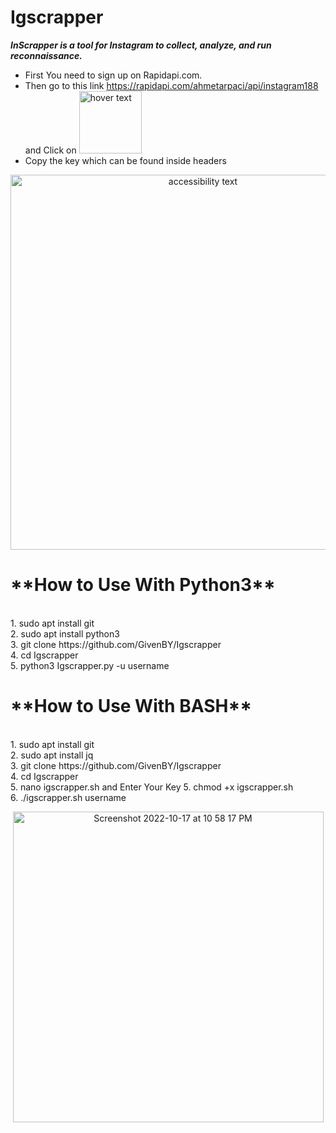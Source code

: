 # Igscrapper
***InScrapper is a tool for Instagram to collect, analyze, and run reconnaissance.***
- First You need to sign up on Rapidapi.com.<br/>
- Then go to this link https://rapidapi.com/ahmetarpaci/api/instagram188 and Click on <img src="https://user-images.githubusercontent.com/32999024/196046409-2904d1e1-ed07-4f3d-981a-034a646029aa.png" width="100" title="hover text">
- Copy the key which can be found inside headers

<p align="center"><img src="https://user-images.githubusercontent.com/32999024/196047215-c95a1714-eac7-4e0b-b4b8-513e0ab1322e.png" width="600" alt="accessibility text"></p>

<h1>**How to Use With Python3**</h1><br/>
1. sudo apt install git<br/>
2. sudo apt install python3<br/>
3. git clone https://github.com/GivenBY/Igscrapper <br/>
4. cd Igscrapper<br/>
5. python3 Igscrapper.py -u username <br/>


<h1>**How to Use With BASH**</h1><br/>
1. sudo apt install git<br/>
2. sudo apt install jq<br/>
3. git clone https://github.com/GivenBY/Igscrapper <br/>
4. cd Igscrapper<br/>
5. nano igscrapper.sh and Enter Your Key
5. chmod +x igscrapper.sh <br/>
6. ./igscrapper.sh username


<p align="center"><img width="497" alt="Screenshot 2022-10-17 at 10 58 17 PM" src="https://user-images.githubusercontent.com/58392509/196243792-cf06cbc4-0391-471a-a388-9f4c27d4095a.png"></p>




